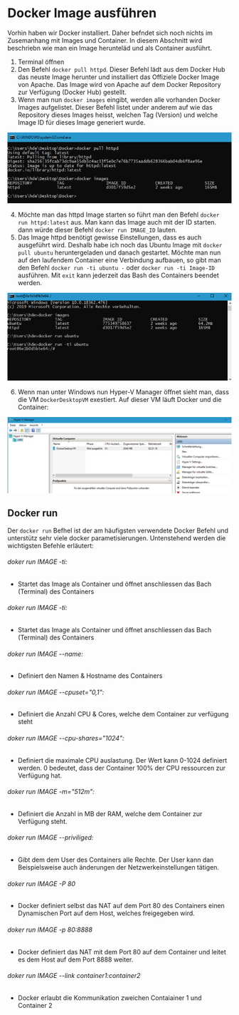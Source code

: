 # Docker Image ausführen

Vorhin haben wir Docker installiert. Daher befndet sich noch nichts im Zusemanhang mit Images und Container. 
In diesem Abschnitt wird beschriebn wie man ein Image herunteläd und als Container ausführt.

1) Terminal öffnen
2) Den Befehl `docker pull httpd`. Dieser Befehl lädt aus dem Docker Hub das neuste Image herunter und installiert das Offiziele Docker Image von Apache. Das Image wird von Apache auf dem Docker Repository zur Verfügung (Docker Hub) gestellt.
3) Wenn man nun `docker images` eingibt, werden alle vorhanden Docker Images aufgelistet. Dieser Befehl listet under anderem auf wie das Repository dieses Images heisst, welchen Tag (Version) und welche Image ID für dieses Image generiert wurde.

![alt text](https://github.com/harbinde/VA-ITSE17b-Vagrant-Docker/blob/master/Docker/IMG/docker_pull_list_image.PNG)

4) Möchte man das httpd Image starten so führt man den Befehl `docker run httpd:latest` aus. Man kann das Image auch mit der ID starten. dann würde dieser Befehl `docker run IMAGE_ID` lauten.
5) Das Image httpd benötigt gewisse Einstellungen, dass es auch ausgeführt wird. Deshalb habe ich noch das Ubuntu Image mit `docker pull ubuntu` heruntergeladen und danach gestartet. Möchte man nun auf den laufendem Container eine Verbindung aufbauen, so gibt man den Befehl `docker run -ti ubuntu -` oder `docker run -ti Image-ID` ausführen. Mit `exit` kann jederzeit das Bash des Containers beendet werden.

![alt text](https://github.com/harbinde/VA-ITSE17b-Vagrant-Docker/blob/master/Docker/IMG/docker_run.PNG)

6) Wenn man unter Windows nun Hyper-V Manager öffnet sieht man, dass die VM `DockerDesktopVM` exestiert. Auf dieser VM läuft Docker und die Container:

![alt text](https://github.com/harbinde/VA-ITSE17b-Vagrant-Docker/blob/master/Docker/IMG/hyperv_dockervm.PNG)


## Docker run

Der `docker run` Befhel ist der am häufigsten verwendete Docker Befehl und unterstütz sehr viele docker parametisierungen. Untenstehend werden die wichtigsten Befehle erläutert:

###### doker run IMAGE -ti:
* Startet das Image als Container und öffnet anschliessen das Bach (Terminal) des Containers

###### doker run IMAGE -ti:
* Startet das Image als Container und öffnet anschliessen das Bach (Terminal) des Containers

###### doker run IMAGE --name:
* Definiert den Namen & Hostname des Containers

###### doker run IMAGE --cpuset="0,1":
* Definiert die Anzahl CPU & Cores, welche dem Container zur verfügung steht

###### doker run IMAGE --cpu-shares="1024":
* Definiert die maximale CPU auslastung. Der Wert kann 0-1024 definiert werden. 0 bedeutet, dass der Container 100% der CPU ressourcen zur Verfügung hat. 

###### doker run IMAGE -m="512m":
* Definiert die Anzahl in MB der RAM, welche dem Container zur Verfügung steht.

###### doker run IMAGE --priviliged:
* Gibt dem dem User des Containers alle Rechte. Der User kann dan Beispielsweise auch änderungen der Netzwerkeinstellungen tätigen.

###### doker run IMAGE -P 80
* Docker definiert selbst das NAT auf dem Port 80 des Containers einen Dynamischen Port auf dem Host, welches freigegeben wird.

###### doker run IMAGE -p 80:8888
* Docker definiert das NAT mit dem Port 80 auf dem Container und leitet es dem Host auf dem Port 8888 weiter.

###### doker run IMAGE --link container1:container2
* Docker erlaubt die Kommunikation zweichen Contaiainer 1 und Container 2



